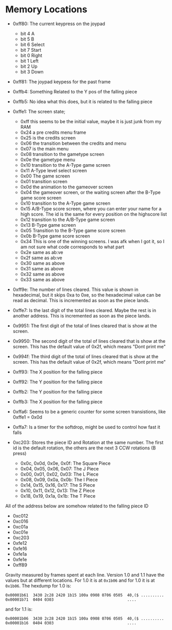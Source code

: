 Memory Locations
================

 * 0xff80: The current keypress on the joypad
   * bit 4 A
   * bit 5 B
   * bit 6 Select
   * bit 7 Start
   * bit 0 Right
   * bit 1 Left
   * bit 2 Up
   * bit 3 Down
 * 0xff81: The joypad keypess for the past frame
 * 0xffb4: Something Related to the Y pos of the falling piece
 * 0xffb5: No idea what this does, but it is related to the falling piece
 * 0xffe1: The screen state;
   * 0xff this seems to be the initial value, maybe it is just junk from my RAM
   * 0x24 a pre credits menu frame
   * 0x25 is the credits screen
   * 0x06 the transition between the credits and menu
   * 0x07 is the main menu
   * 0x08 transition to the gametype screen
   * 0x0e the gametype menu
   * 0x10 transition to the A-Type game screen
   * 0x11 A-Type level select screen
   * 0x00 The game screen
   * 0x01 transition screen
   * 0x0d the animation to the gameover screen
   * 0x04 the gameover screen, or the waiting screen after the B-Type game score screen
   * 0x10 transition to the A-Type game screen
   * 0x15 A/B-Type score screen, where you can enter your name for a high score. The id is the same for every position on the highscore list
   * 0x12 transition to the A/B-Type game screen
   * 0x13 B-Type game screen
   * 0x05 Transition to the B-Type game score screen
   * 0x0b B-Type game score screen
   * 0x34 This is one of the winning screens. I was afk when I got it, so I am not sure what code corresponds to what part
   * 0x2e same as ab:ve
   * 0x2f same as ab:ve
   * 0x30 same as above
   * 0x31 same as above
   * 0x32 same as above
   * 0x33 same as above

 * 0xff9e: The number of lines cleared. This value is shown in hexadecimal, but it skips 0xa to 0xe, so the hexadecimal value can be read as decimal. This is incremented as soon as the piece lands.
 * 0xffe7: Is the last digit of the total lines cleared. Maybe the rest is in another address. This is incremented as soon as the piece lands.
 * 0x9951: The first digit of the total of lines cleared that is show at the screen.
 * 0x9950: The second digit of the total of lines cleared that is show at the screen. This has the default value of 0x2f, which means "Dont print me"
 * 0x994f: The third digit of the total of lines cleared that is show at the screen. This has the default value of 0x2f, which means "Dont print me"

 * 0xff93: The X position for the falling piece
 * 0xff92: The Y position for the falling piece

 * 0xffb2: The Y position for the falling piece
 * 0xffb3: The X position for the falling piece

 * 0xffa6: Seems to be a generic counter for some screen transistions, like 0xffe1 = 0x0d
 * 0xffa7: Is a timer for the softdrop, might be used to control how fast it falls

 * 0xc203: Stores the piece ID and Rotation at the same number. The first id is the default rotation, the others are the next 3 CCW rotations (B press)
   * 0x0c, 0x0d, 0x0e, 0x0f: The Square Piece
   * 0x04, 0x05, 0x06, 0x07: The J Piece
   * 0x00, 0x01, 0x02, 0x03: The L Piece
   * 0x08, 0x09, 0x0a, 0x0b: The I Piece
   * 0x14, 0x15, 0x16, 0x17: The S Piece
   * 0x10, 0x11, 0x12, 0x13: The Z Piece
   * 0x18, 0x19, 0x1a, 0x1b: The T Piece

All of the address below are somehow related to the falling piece ID

 * 0xc012
 * 0xc016
 * 0xc01a
 * 0xc01e
 * 0xc203
 * 0xfe12
 * 0xfe16
 * 0xfe1a
 * 0xfe1e
 * 0xff89


Gravity measured by frames spent at each line. Version 1.0 and 1.1 have the values but at different locations. For 1.0 it is at `0x1b06` and for 1.0 it is at `0x1b06`.
The hexdump for 1.0 is:


```
0x00001b61  3430 2c28 2420 1b15 100a 0908 0706 0505  40,($ ..........
0x00001b71  0404 0303                                ....
```

and for 1.1 is:

```
0x00001b06  3430 2c28 2420 1b15 100a 0908 0706 0505  40,($ ..........
0x00001b16  0404 0303                                ....
```
